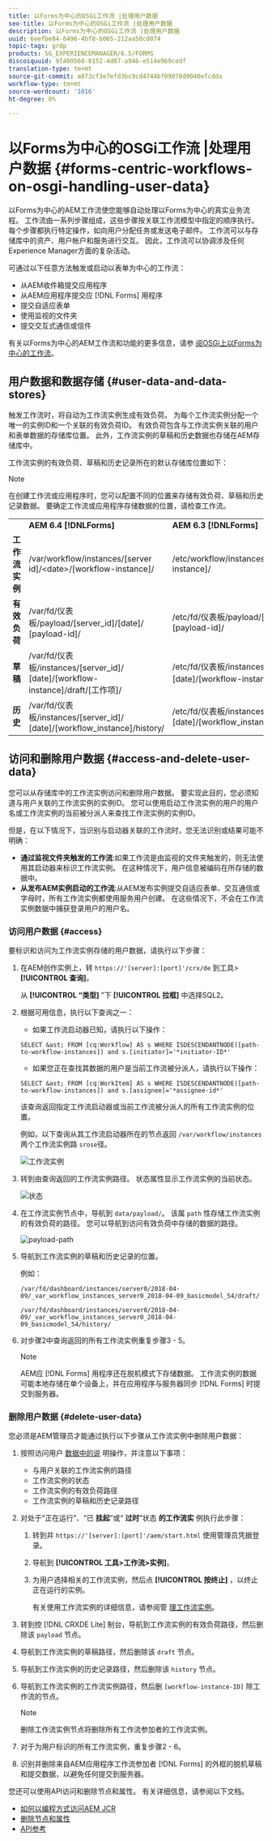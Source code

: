 ```yaml
---
title: 以Forms为中心的OSGi工作流 |处理用户数据
seo-title: 以Forms为中心的OSGi工作流 |处理用户数据
description: 以Forms为中心的OSGi工作流 |处理用户数据
uuid: 6eefbe84-6496-4bf8-b065-212aa50cd074
topic-tags: grdp
products: SG_EXPERIENCEMANAGER/6.5/FORMS
discoiquuid: 9f400560-8152-4d07-a946-e514e9b9cedf
translation-type: tm+mt
source-git-commit: a873cf3e7efd3bc9cd4744bf09078d9040efcdda
workflow-type: tm+mt
source-wordcount: '1016'
ht-degree: 0%

---
```



# 以Forms为中心的OSGi工作流 |处理用户数据 {#forms-centric-workflows-on-osgi-handling-user-data}

以Forms为中心的AEM工作流使您能够自动处理以Forms为中心的真实业务流程。 工作流由一系列步骤组成，这些步骤按关联工作流模型中指定的顺序执行。 每个步骤都执行特定操作，如向用户分配任务或发送电子邮件。 工作流可以与存储库中的资产、用户帐户和服务进行交互。 因此，工作流可以协调涉及任何Experience Manager方面的复杂活动。

可通过以下任意方法触发或启动以表单为中心的工作流：

* 从AEM收件箱提交应用程序
* 从AEM应用程序提交应 [!DNL Forms] 用程序
* 提交自适应表单
* 使用监视的文件夹
* 提交交互式通信或信件

有关以Forms为中心的AEM工作流和功能的更多信息，请参 [阅OSGi上以Forms为中心的工作流](/help/forms/using/aem-forms-workflow.md)。

## 用户数据和数据存储 {#user-data-and-data-stores}

触发工作流时，将自动为工作流实例生成有效负荷。 为每个工作流实例分配一个唯一的实例ID和一个关联的有效负荷ID。 有效负荷包含与工作流实例关联的用户和表单数据的存储库位置。 此外，工作流实例的草稿和历史数据也存储在AEM存储库中。

工作流实例的有效负荷、草稿和历史记录所在的默认存储库位置如下：

>[!NOTE]
>
>在创建工作流或应用程序时，您可以配置不同的位置来存储有效负荷、草稿和历史记录数据。 要确定工作流或应用程序存储数据的位置，请检查工作流。

<table>
 <tbody>
  <tr>
   <td> </td>
   <td><b>AEM 6.4 [!DNLForms]</b></td>
   <td><b>AEM 6.3 [!DNLForms]</b></td>
  </tr>
  <tr>
   <td><strong>工作流 <br /> 实例</strong></td>
   <td>/var/workflow/instances/[server id]/&lt;date&gt;/[workflow-instance]/</td>
   <td>/etc/workflow/instances/[server_id]/[date]/[workflow-instance]/</td>
  </tr>
  <tr>
   <td><strong>有效负荷</strong></td>
   <td>/var/fd/仪表板/payload/[server_id]/[date]/<br /> [payload-id]/</td>
   <td>/etc/fd/仪表板/payload/[server_id]/[date]/<br /> [payload-id]/</td>
  </tr>
  <tr>
   <td><strong>草稿</strong></td>
   <td>/var/fd/仪表板/instances/[server_id]/<br /> [date]/[workflow-instance]/draft/[工作项]/</td>
   <td>/etc/fd/仪表板/instances/[server_id]/<br /> [date]/[workflow-instance]/draft/[工作项]/</td>
  </tr>
  <tr>
   <td><strong>历史</strong></td>
   <td>/var/fd/仪表板/instances/[server_id]/<br /> [date]/[workflow_instance]/history/</td>
   <td>/etc/fd/仪表板/instances/[server_id]/<br /> [date]/[workflow_instance]/history/</td>
  </tr>
 </tbody>
</table>

## 访问和删除用户数据 {#access-and-delete-user-data}

您可以从存储库中的工作流实例访问和删除用户数据。 要实现此目的，您必须知道与用户关联的工作流实例的实例ID。 您可以使用启动工作流实例的用户的用户名或工作流实例的当前被分派人来查找工作流实例的实例ID。

但是，在以下情况下，当识别与启动器关联的工作流时，您无法识别或结果可能不明确：

* **通过监视文件夹触发的工作流**:如果工作流是由监视的文件夹触发的，则无法使用其启动器来标识工作流实例。 在这种情况下，用户信息被编码在所存储的数据中。
* **从发布AEM实例启动的工作流**:从AEM发布实例提交自适应表单、交互通信或字母时，所有工作流实例都使用服务用户创建。 在这些情况下，不会在工作流实例数据中捕获登录用户的用户名。

### 访问用户数据 {#access}

要标识和访问为工作流实例存储的用户数据，请执行以下步骤：

1. 在AEM创作实例上，转 `https://'[server]:[port]'/crx/de` 到工具> **[!UICONTROL 查询]**。

   从 **[!UICONTROL “类型]** ”下 **[!UICONTROL 拉框]** 中选择SQL2。

1. 根据可用信息，执行以下查询之一：

   * 如果工作流启动器已知，请执行以下操作：

   `SELECT &ast; FROM [cq:Workflow] AS s WHERE ISDESCENDANTNODE([path-to-workflow-instances]) and s.[initiator]='*initiator-ID*'`

   * 如果您正在查找其数据的用户是当前工作流被分派人，请执行以下操作：

   `SELECT &ast; FROM [cq:WorkItem] AS s WHERE ISDESCENDANTNODE([path-to-workflow-instances]) and s.[assignee]='*assignee-id*'`

   该查询返回指定工作流启动器或当前工作流被分派人的所有工作流实例的位置。

   例如，以下查询从其工作流启动器所在的节点返回 `/var/workflow/instances` 两个工作流实例路 `srose`径。

   ![工作流实例](assets/workflow-instance.png)

1. 转到由查询返回的工作流实例路径。 状态属性显示工作流实例的当前状态。

   ![状态](assets/status.png)

1. 在工作流实例节点中，导航到 `data/payload/`。 该属 `path` 性存储工作流实例的有效负荷的路径。 您可以导航到访问有效负荷中存储的数据的路径。

   ![payload-path](assets/payload-path.png)

1. 导航到工作流实例的草稿和历史记录的位置。

   例如：

   `/var/fd/dashboard/instances/server0/2018-04-09/_var_workflow_instances_server0_2018-04-09_basicmodel_54/draft/`

   `/var/fd/dashboard/instances/server0/2018-04-09/_var_workflow_instances_server0_2018-04-09_basicmodel_54/history/`

1. 对步骤2中查询返回的所有工作流实例重复步骤3 - 5。

   >[!NOTE]
   >
   >AEM应 [!DNL Forms] 用程序还在脱机模式下存储数据。 工作流实例的数据可能本地存储在单个设备上，并在应用程序与服务器同步 [!DNL Forms] 时提交到服务器。

### 删除用户数据 {#delete-user-data}

您必须是AEM管理员才能通过执行以下步骤从工作流实例中删除用户数据：

1. 按照访问用户 [数据中的说](/help/forms/using/forms-workflow-osgi-handling-user-data.md#access) 明操作，并注意以下事项：

   * 与用户关联的工作流实例的路径
   * 工作流实例的状态
   * 工作流实例的有效负荷路径
   * 工作流实例的草稿和历史记录路径

1. 对处于“正在运行”、“已 **挂起**”或“ **过时**”状态 **的工作流实** 例执行此步骤：

   1. 转到并 `https://'[server]:[port]'/aem/start.html` 使用管理员凭据登录。
   1. 导航到 **[!UICONTROL 工具>工作流>实例]**。
   1. 为用户选择相关的工作流实例，然后点 **[!UICONTROL 按终止]** ，以终止正在运行的实例。

      有关使用工作流实例的详细信息，请参阅管 [理工作流实例](/help/sites-administering/workflows-administering.md)。

1. 转到控 [!DNL CRXDE Lite] 制台，导航到工作流实例的有效负荷路径，然后删除该 `payload` 节点。
1. 导航到工作流实例的草稿路径，然后删除该 `draft` 节点。
1. 导航到工作流实例的历史记录路径，然后删除该 `history` 节点。
1. 导航到工作流实例的工作流实例路径，然后删 `[workflow-instance-ID]` 除工作流的节点。

   >[!NOTE]
   >
   >删除工作流实例节点将删除所有工作流参加者的工作流实例。

1. 对于为用户标识的所有工作流实例，重复步骤2 - 6。
1. 识别并删除来自AEM应用程序工作流参加者 [!DNL Forms] 的外框的脱机草稿和提交数据，以避免任何提交到服务器。

您还可以使用API访问和删除节点和属性。 有关详细信息，请参阅以下文档。

* [如何以编程方式访问AEM JCR](/help/sites-developing/access-jcr.md)
* [删除节点和属性](https://docs.adobe.com/docs/en/spec/jcr/2.0/10_Writing.html#10.9%20Removing%20Nodes%20and%20Properties)
* [API参考](https://helpx.adobe.com/experience-manager/6-3/sites-developing/reference-materials/javadoc/overview-summary.html)

